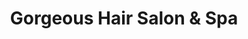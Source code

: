 ---
title: "Gorgeous Hair Salon & Spa"
url: /orlando/gorgeous-hair-salon-and-spa/
shop: hairdresser
---